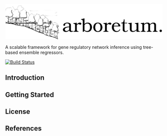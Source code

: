 ![](img/arboretum.png)

A scalable framework for gene regulatory network inference using tree-based ensemble regressors.

[![Build Status](https://travis-ci.org/tmoerman/arboretum.svg?branch=master)](https://travis-ci.org/tmoerman/arboretum)

## Introduction

## Getting Started

## License

## References
